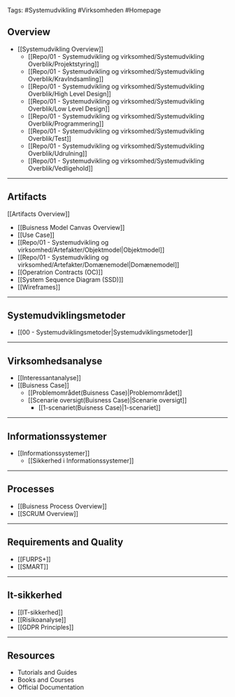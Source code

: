 Tags: #Systemudvikling #Virksomheden #Homepage 

## Overview
- [[Systemudvikling Overview]]
	- [[Repo/01 - Systemudvikling og virksomhed/Systemudvikling Overblik/Projektstyring]]
	- [[Repo/01 - Systemudvikling og virksomhed/Systemudvikling Overblik/KravIndsamling]]
	- [[Repo/01 - Systemudvikling og virksomhed/Systemudvikling Overblik/High Level Design]]
	- [[Repo/01 - Systemudvikling og virksomhed/Systemudvikling Overblik/Low Level Design]]
	- [[Repo/01 - Systemudvikling og virksomhed/Systemudvikling Overblik/Programmering]]
	- [[Repo/01 - Systemudvikling og virksomhed/Systemudvikling Overblik/Test]]
	- [[Repo/01 - Systemudvikling og virksomhed/Systemudvikling Overblik/Udrulning]] 
	- [[Repo/01 - Systemudvikling og virksomhed/Systemudvikling Overblik/Vedligehold]]

---

## Artifacts
[[Artifacts Overview]]
- [[Buisness Model Canvas Overview]]
- [[Use Case]]
- [[Repo/01 - Systemudvikling og virksomhed/Artefakter/Objektmodel|Objektmodel]]
- [[Repo/01 - Systemudvikling og virksomhed/Artefakter/Domænemodel|Domænemodel]]
- [[Operatrion Contracts (OC)]]
- [[System Sequence Diagram (SSD)]]
- [[Wireframes]]

---

## Systemudviklingsmetoder
- [[00 - Systemudviklingsmetoder|Systemudviklingsmetoder]]

---

## Virksomhedsanalyse
- [[Interessantanalyse]]
- [[Buisness Case]]
	- [[Problemområdet(Buisness Case)|Problemområdet]]
	- [[Scenarie oversigt(Buisness Case)|Scenarie oversigt]]
		- [[1-scenariet(Buisness Case)|1-scenariet]]

---

## Informationssystemer
- [[Informationssystemer]]
	- [[Sikkerhed i Informationssystemer]]

---

## Processes
- [[Buisness Process Overview]]
- [[SCRUM Overview]]

---

## Requirements and Quality
- [[FURPS+]]
- [[SMART]]

---

## It-sikkerhed
- [[IT-sikkerhed]]
- [[Risikoanalyse]]
- [[GDPR Principles]]

---

## Resources
- Tutorials and Guides
- Books and Courses
- Official Documentation